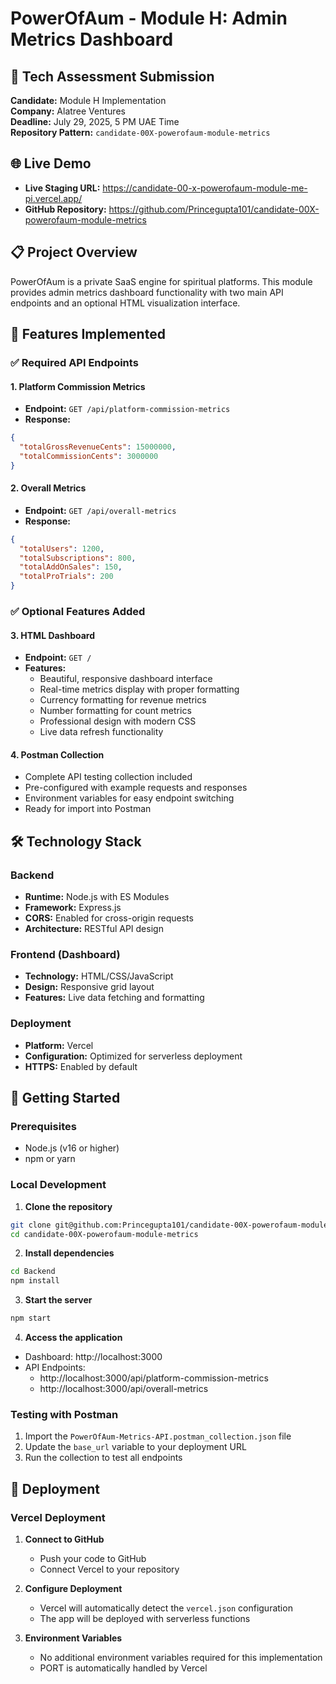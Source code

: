 # PowerOfAum - Module H: Admin Metrics Dashboard

## 🎯 Tech Assessment Submission
**Candidate:** Module H Implementation  
**Company:** Alatree Ventures  
**Deadline:** July 29, 2025, 5 PM UAE Time  
**Repository Pattern:** `candidate-00X-powerofaum-module-metrics`

## 🌐 Live Demo
- **Live Staging URL:** https://candidate-00-x-powerofaum-module-me-pi.vercel.app/
- **GitHub Repository:** https://github.com/Princegupta101/candidate-00X-powerofaum-module-metrics

## 📋 Project Overview
PowerOfAum is a private SaaS engine for spiritual platforms. This module provides admin metrics dashboard functionality with two main API endpoints and an optional HTML visualization interface.

## 🚀 Features Implemented

### ✅ Required API Endpoints

#### 1. Platform Commission Metrics
- **Endpoint:** `GET /api/platform-commission-metrics`
- **Response:**
```json
{
  "totalGrossRevenueCents": 15000000,
  "totalCommissionCents": 3000000
}
```

#### 2. Overall Metrics
- **Endpoint:** `GET /api/overall-metrics`
- **Response:**
```json
{
  "totalUsers": 1200,
  "totalSubscriptions": 800,
  "totalAddOnSales": 150,
  "totalProTrials": 200
}
```

### ✅ Optional Features Added

#### 3. HTML Dashboard
- **Endpoint:** `GET /`
- **Features:**
  - Beautiful, responsive dashboard interface
  - Real-time metrics display with proper formatting
  - Currency formatting for revenue metrics
  - Number formatting for count metrics
  - Professional design with modern CSS
  - Live data refresh functionality

#### 4. Postman Collection
- Complete API testing collection included
- Pre-configured with example requests and responses
- Environment variables for easy endpoint switching
- Ready for import into Postman

## 🛠 Technology Stack

### Backend
- **Runtime:** Node.js with ES Modules
- **Framework:** Express.js
- **CORS:** Enabled for cross-origin requests
- **Architecture:** RESTful API design

### Frontend (Dashboard)
- **Technology:**  HTML/CSS/JavaScript
- **Design:** Responsive grid layout
- **Features:** Live data fetching and formatting

### Deployment
- **Platform:** Vercel
- **Configuration:** Optimized for serverless deployment
- **HTTPS:** Enabled by default

## 🚦 Getting Started

### Prerequisites
- Node.js (v16 or higher)
- npm or yarn

### Local Development
1. **Clone the repository**
```bash
git clone git@github.com:Princegupta101/candidate-00X-powerofaum-module-metrics.git
cd candidate-00X-powerofaum-module-metrics
```

2. **Install dependencies**
```bash
cd Backend
npm install
```

3. **Start the server**
```bash
npm start
```

4. **Access the application**
- Dashboard: http://localhost:3000
- API Endpoints: 
  - http://localhost:3000/api/platform-commission-metrics
  - http://localhost:3000/api/overall-metrics

### Testing with Postman
1. Import the `PowerOfAum-Metrics-API.postman_collection.json` file
2. Update the `base_url` variable to your deployment URL
3. Run the collection to test all endpoints

## 🚀 Deployment

### Vercel Deployment
1. **Connect to GitHub**
   - Push your code to GitHub
   - Connect Vercel to your repository

2. **Configure Deployment**
   - Vercel will automatically detect the `vercel.json` configuration
   - The app will be deployed with serverless functions

3. **Environment Variables**
   - No additional environment variables required for this implementation
   - PORT is automatically handled by Vercel
